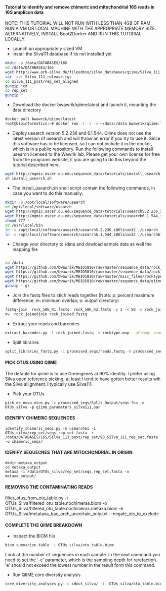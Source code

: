 #### Tutorial to identify and remove chimeric and mitochondrial 16S reads in 16S amplicon data

NOTE:
THIS TUTORIAL WILL NOT RUN WITH LESS THAN 4GB OF RAM.
RUN A VM OR LOCAL MACHINE WITH THE APPROPRIATE MEMORY SIZE.
ALTERNATIVELY, INSTALL Boot2Docker AND RUN THIS TUTORIAL LOCALLY.

- Launch an appropriately sized VM
- Install the Silva111 database if its not installed yet

```sh 
mkdir -p /data/DATABASES/16S
cd /data/DATABASES/16S
wget http://www.arb-silva.de/fileadmin/silva_databases/qiime/Silva_111_release.tgz
tar -xvf Silva_111_release.tgz
cd Silva_111_post/rep_set_aligned
gunzip *cd ..
cd rep_set
gunzip *
```

- Download the docker bwawrik/qiime:latest and launch it, mounting the data directory

```sh
docker pull bwawrik/qiime:latest
root@bioinformatics:~# docker run -t -i -v ~/data:/data bwawrik/qiime:latest
```

- Deploy usearch version 5.2.236 and 6.1.544. Qiime does not use the latest version of usearch and will throw an error if you try to use it. Since this software has to be licensed, so I can not include it in the docker, which is in a public repository.  Run the following commands to install usearch licensed to the Wawrik lab. Please get your own license for free from the programs website, if you are going to do this beyond the tutorial described here.

```sh
wget http://mgmic.oscer.ou.edu/sequence_data/tutorials/install_usearch.sh
sh install_usearch.sh
```

- The install_usearch.sh shell script contain the following commands, in case you want to do this manually:

```sh
mkdir -p /opt/local/software/usearch 
cd /opt/local/software/usearch 
wget http://mgmic.oscer.ou.edu/sequence_data/tutorials/usearch5.2.236_i86linux32
wget http://mgmic.oscer.ou.edu/sequence_data/tutorials/usearch6.1.544_i86linux32
chmod 777 * 
cd /usr/local/bin 
ln -s /opt/local/software/usearch/usearch5.2.236_i86linux32 ./usearch 
ln -s /opt/local/software/usearch/usearch6.1.544_i86linux32 ./usearch61
```

- Change your directory to /data and dowload sample data as well the mapping file

```sh

cd /data
wget https://github.com/bwawrik/MBIO5810/raw/master/sequence_data/rock_50k_R1.fastq.gz
wget https://github.com/bwawrik/MBIO5810/raw/master/sequence_data/rock_50k_R2.fastq.gz
wget https://github.com/bwawrik/MBIO5810/raw/master/misc_files/rocktype.map
wget https://github.com/bwawrik/MBIO5810/raw/master/sequence_data/qiime_parameters_silva111.par
gunzip *.gz
```


- Join the fastq files to stich reads together (Note: p: percent maximum difference; m: minimum overlap; o: output directory)

```sh
fastq-join  rock_50k_R1.fastq  rock_50k_R2.fastq -p 3 -m 50 -o rock_joined
mv  rock_joinedjoin rock_joined.fastq
```

- Extract your reads and barcodes

```sh
extract_barcodes.py -f rock_joined.fastq -m rocktype.map --attempt_read_reorientation -l 12 -o processed_seqs
```

- Split libraries

```sh
split_libraries_fastq.py -i processed_seqs/reads.fastq -b processed_seqs/barcodes.fastq -m rocktype.map -o processed_seqs/Split_Output/ --barcode_type 12
```

#### PICK OTUS USING QIIME 

The defaule for qiime is to use Greengenes at 90% identity. I prefer using Silva open reference picking; at least I tend to have gotten better results wih the Silva allignment. I typically use Silva111. 

- Pick your OTUs

```
pick_de_novo_otus.py -i processed_seqs/Split_Output/seqs.fna -o OTUs_silva -p qiime_parameters_silva111.par
```

#### IDENFIFY CHIMERIC SEQUENCES

```
identify_chimeric_seqs.py -m usearch61 -i OTUs_silva/rep_set/seqs_rep_set.fasta -r /data/DATABASES/16S/Silva_111_post/rep_set/90_Silva_111_rep_set.fasta -o chimeric_seqs/
```

#### IDENIFY SEQUECNES THAT ARE MITOCHONDRIAL IN ORIGIN

```
mkdir metaxa_output
cd metaxa_output
metaxa -i /data/OTUs_silva/rep_set/seqs_rep_set.fasta -o metaxa_output/
```

#### REMOVING THE CONTAMINATING READS


filter_otus_from_otu_table.py -i OTUs_Silva/filtered_otu_table.nochimeras.biom -o OTUs_Silva/filtered_otu_table.nochimeras.metaxa.biom -e OTUs_Silva/metataxa_bac_arch_uncertain_only.txt --negate_ids_to_exclude


#### COMPLETE THE QIIME BREAKDOWN


- Inspect the BIOM file

```sh
biom summarize-table -i OTUs_silva/otu_table.biom 
``` 

Look at the number of sequences in each sample.  In the next command you need to set the '-e' parameter, which is the sampling depth for rarefaction.  'e' should not exceed the lowest number in the result form this command.

- Run QIIME core diversity analysis

```sh
core_diversity_analyses.py -o cdout_silva/ -i  OTUs_silva/otu_table.biom -m GoM_Sept_Mapping.txt -t OTUs_silva/rep_set.tre -e 20
```
